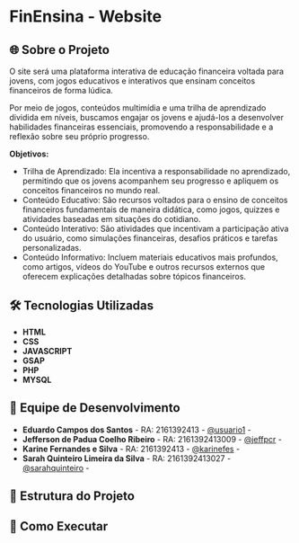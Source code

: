 # FinEnsina - Website

## 🌐 Sobre o Projeto
O site será uma plataforma interativa de educação financeira voltada para jovens, com jogos educativos e interativos que ensinam conceitos financeiros de forma lúdica. 

Por meio de jogos, conteúdos multimídia e uma trilha de aprendizado dividida em níveis, buscamos engajar os jovens e ajudá-los a desenvolver habilidades financeiras essenciais, promovendo a responsabilidade e a reflexão sobre seu próprio progresso.

**Objetivos:**
- Trilha de Aprendizado: Ela incentiva a responsabilidade no aprendizado, permitindo que os jovens acompanhem seu progresso e apliquem os conceitos financeiros no mundo real.
- Conteúdo Educativo: São recursos voltados para o ensino de conceitos financeiros fundamentais de maneira didática, como jogos, quizzes e atividades baseadas em situações do cotidiano.  
- Conteúdo Interativo: São atividades que incentivam a participação ativa do usuário, como simulações financeiras, desafios práticos e tarefas personalizadas. 
- Conteúdo Informativo: Incluem materiais educativos mais profundos, como artigos, vídeos do YouTube e outros recursos externos que oferecem explicações detalhadas sobre tópicos financeiros.

## 🛠️ Tecnologias Utilizadas
- **HTML**
- **CSS**
- **JAVASCRIPT**
- **GSAP**
- **PHP**
- **MYSQL**

## 👥 Equipe de Desenvolvimento
- **Eduardo Campos dos Santos** - RA: 2161392413 - [@usuario1](https://github.com/usuario1) - 
- **Jefferson de Padua Coelho Ribeiro** - RA: 2161392413009 - [@jeffpcr](https://github.com/jeffpcr) - 
- **Karine Fernandes e Silva** - RA: 2161392413 - [@karinefes](https://github.com/karinefes) -
- **Sarah Quinteiro Limeira da Silva** - RA: 2161392413027 - [@sarahquinteiro](https://github.com/sarahquinteiro) -  

## 📂 Estrutura do Projeto

## 🚀 Como Executar

